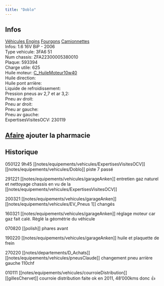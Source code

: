 ```yaml
---
title: "Doblo"
---
```


## Infos
[Véhicules Engins](notes/equipements/vehicules/L_VehiculesEngins.md) [Fourgons](notes/equipements/vehicules/C_Fourgons.md) [Camionnettes](notes/equipements/vehicules/C_Camionnettes.md)\
Infos: 1.6 16V BiP - 2006\
Type vehicule: 3FA6 51\
Num chassis: ZFA22300005380010\
Plaque: 593394\
Charge utile: 625\
Huile moteur: [C_HuileMoteur10w40](notes/equipements/consommables/C_HuileMoteur10w40.md)\
Huile direction:\
Huile pont arrière:\
Liquide de refroidissement:\
Pression pneus av 2,7 et ar 3,2:\
Pneu av droit:\
Pneu ar droit:\
Pneu ar gauche:\
Pneu av gauche:\
ExpertisesVisitesOCV: 230119

## [Afaire](notes/statut/Afaire.md) ajouter la pharmacie

## Historique
050122 9h45 [[notes/equipements/vehicules/ExpertisesVisitesOCV]] [[notes/equipements/vehicules/Doblo]] piste 7 passé

291221 [[notes/equipements/vehicules/garageAnken]] entretien gaz naturel et nettoyage chassis en vu de la [[notes/equipements/vehicules/ExpertisesVisitesOCV]] 

200321 [[notes/equipements/vehicules/garageAnken]] [[notes/equipements/vehicules/EV_Pneus 1]] changés

160321 [[notes/equipements/vehicules/garageAnken]] réglage moteur car gaz fait calé. Règlé la géométrie du véhicule 

070820 [[polish]] phares avant

190220 [[notes/equipements/vehicules/garageAnken]] huile et plaquette de frein

270220 [[notes/departements/D_Achats]] [[notes/equipements/vehicules/pneusClaude]] changement pneu arrière gauche 110chf

010111 [[notes/equipements/vehicules/courroieDistribution]] [[gillesChervet]] courroie distribution faite ok en 2011, 48’000kms donc 👍